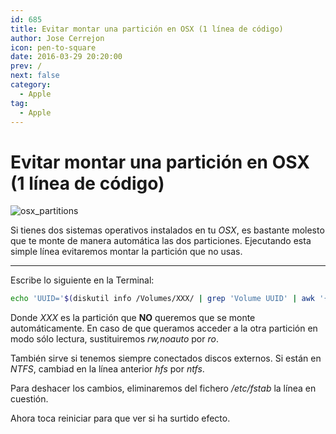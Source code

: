 ```yaml
---
id: 685
title: Evitar montar una partición en OSX (1 línea de código)
author: Jose Cerrejon
icon: pen-to-square
date: 2016-03-29 20:20:00
prev: /
next: false
category:
  - Apple
tag:
  - Apple
---
```


# Evitar montar una partición en OSX (1 línea de código)

![osx_partitions](/images/2016/03/osx_partitions.png)

Si tienes dos sistemas operativos instalados en tu *OSX*, es bastante molesto que te monte de manera automática las dos particiones. Ejecutando esta simple línea evitaremos montar la partición que no usas.

- - -
Escribe lo siguiente en la Terminal:

```bash
echo 'UUID='$(diskutil info /Volumes/XXX/ | grep 'Volume UUID' | awk '{ print $3 }') 'none hfs rw,noauto' | sudo tee -a /etc/fstab
```

Donde *XXX* es la partición que **NO** queremos que se monte automáticamente. En caso de que queramos acceder a la otra partición en modo sólo lectura, sustituiremos *rw,noauto* por *ro*.

También sirve si tenemos siempre conectados discos externos. Si están en *NTFS*, cambiad en la línea anterior *hfs* por *ntfs*.

Para deshacer los cambios, eliminaremos del fichero */etc/fstab* la línea en cuestión.

Ahora toca reiniciar para que ver si ha surtido efecto.